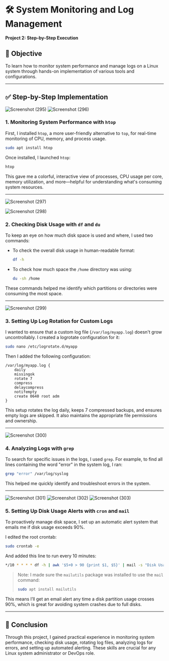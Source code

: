# 🛠️ System Monitoring and Log Management  
**Project 2: Step-by-Step Execution**

## 🎯 Objective  
To learn how to monitor system performance and manage logs on a Linux system through hands-on implementation of various tools and configurations.

---

## ✅ Step-by-Step Implementation
![Screenshot (295)](https://github.com/user-attachments/assets/cd31aaa4-a894-4860-a427-f258f5fa036d)
![Screenshot (296)](https://github.com/user-attachments/assets/39cc4e03-0b36-43eb-bf82-597974b363f3)

### 1. **Monitoring System Performance with `htop`**

First, I installed `htop`, a more user-friendly alternative to `top`, for real-time monitoring of CPU, memory, and process usage.

```bash
sudo apt install htop
```

Once installed, I launched `htop`:

```bash
htop
```

This gave me a colorful, interactive view of processes, CPU usage per core, memory utilization, and more—helpful for understanding what's consuming system resources.

---
![Screenshot (297)](https://github.com/user-attachments/assets/c69aba20-8531-4ba7-aaa5-998c789efdd5)

![Screenshot (298)](https://github.com/user-attachments/assets/3c242f7d-fda2-4ed6-906e-3699d317f487)

### 2. **Checking Disk Usage with `df` and `du`**

To keep an eye on how much disk space is used and where, I used two commands:

- To check the overall disk usage in human-readable format:
  ```bash
  df -h
  ```

- To check how much space the `/home` directory was using:
  ```bash
  du -sh /home
  ```

These commands helped me identify which partitions or directories were consuming the most space.

---
![Screenshot (299)](https://github.com/user-attachments/assets/819c4a2a-0420-4059-9c9b-9f2d1047b18a)

### 3. **Setting Up Log Rotation for Custom Logs**

I wanted to ensure that a custom log file (`/var/log/myapp.log`) doesn't grow uncontrollably. I created a logrotate configuration for it:

```bash
sudo nano /etc/logrotate.d/myapp
```

Then I added the following configuration:

```text
/var/log/myapp.log {
    daily
    missingok
    rotate 7
    compress
    delaycompress
    notifempty
    create 0640 root adm
}
```

This setup rotates the log daily, keeps 7 compressed backups, and ensures empty logs are skipped. It also maintains the appropriate file permissions and ownership.

---
![Screenshot (300)](https://github.com/user-attachments/assets/e890ff52-ddf2-4d21-8f0d-0d859b1642ac)

### 4. **Analyzing Logs with `grep`**

To search for specific issues in the logs, I used `grep`. For example, to find all lines containing the word "error" in the system log, I ran:

```bash
grep "error" /var/log/syslog
```

This helped me quickly identify and troubleshoot errors in the system.

---
![Screenshot (301)](https://github.com/user-attachments/assets/a2c58946-8612-4913-9462-093f40ea58aa)
![Screenshot (302)](https://github.com/user-attachments/assets/338cb2df-9d2d-40b5-8ea3-52d995b41968)
![Screenshot (303)](https://github.com/user-attachments/assets/7e4c8223-4393-432c-a9e8-888a6fc29565)

### 5. **Setting Up Disk Usage Alerts with `cron` and `mail`**

To proactively manage disk space, I set up an automatic alert system that emails me if disk usage exceeds 90%.

I edited the root crontab:

```bash
sudo crontab -e
```

And added this line to run every 10 minutes:

```bash
*/10 * * * * df -h | awk '$5+0 > 90 {print $1, $5}' | mail -s "Disk Usage Alert" admin@example.com
```

> Note: I made sure the `mailutils` package was installed to use the `mail` command:
> ```bash
> sudo apt install mailutils
> ```

This means I’ll get an email alert any time a disk partition usage crosses 90%, which is great for avoiding system crashes due to full disks.

---

## 🏁 Conclusion

Through this project, I gained practical experience in monitoring system performance, checking disk usage, rotating log files, analyzing logs for errors, and setting up automated alerting. These skills are crucial for any Linux system administrator or DevOps role.
